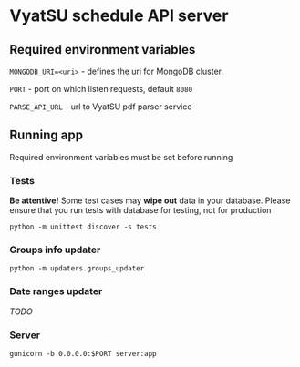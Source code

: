 # VyatSU schedule API server

## Required environment variables

`MONGODB_URI=<uri>` - defines the uri for MongoDB cluster.

`PORT` - port on which listen requests, default `8080`

`PARSE_API_URL` - url to VyatSU pdf parser service

## Running app

Required environment variables must be set before running

### Tests

**Be attentive!** Some test cases may **wipe out** data in your database.
Please ensure that you run tests with database for testing,
not for production

`python -m unittest discover -s tests`

### Groups info updater

`python -m updaters.groups_updater`

### Date ranges updater

*TODO*

### Server

`gunicorn -b 0.0.0.0:$PORT server:app`